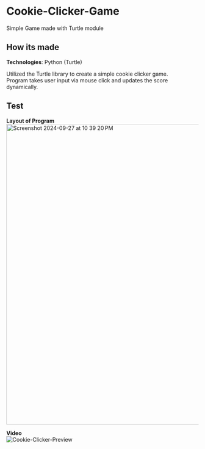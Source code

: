 # Cookie-Clicker-Game
Simple Game made with Turtle module

## How its made
**Technologies**: Python (Turtle)</br>

Utilized the Turtle library to create a simple cookie clicker game.</br>
Program takes user input via mouse click and updates the score dynamically.</br>

## Test
**Layout of Program**
<img width="788" alt="Screenshot 2024-09-27 at 10 39 20 PM" src="https://github.com/user-attachments/assets/24459647-831c-4686-b47c-12515b05646e">

**Video**</br>
![Cookie-Clicker-Preview](https://github.com/user-attachments/assets/6f65223c-7e0e-4c5a-9322-ce8fe31f70c3)
